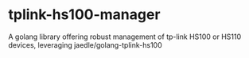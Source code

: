 # tplink-hs100-manager
A golang library offering robust management of tp-link HS100 or HS110 devices, leveraging jaedle/golang-tplink-hs100
